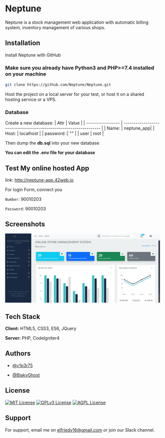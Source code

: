 # Neptune
Neptune is a stock management web application with automatic billing system, inventory management of various shops.

## Installation

Install Neptune with GitHub

### Make sure you already have Python3 and PHP>=7.4 installed on your machine

```bash
git clone https://github.com/Neptune/Neptune.git
```

Host the project on a local server for your test, or host it on a shared hosting service or a VPS.

  ### Database
  Create a new database:
  | Attr             | Value                                                                |
| ----------------- | ------------------------------------------------------------------ |
| Name: | neptune_app|
| Host: | localhost |
| password :| "" |
| user | root |

Then dump the **db.sql** into your new database

**You can edit the .env file for your database**

## Test My online hosted App

link: http://neptune-app.42web.io

For login Form, connect you

`Number`: 90010203

`Password`: 90010203

## Screenshots

![App Screenshot](screenshot.png)

## Tech Stack

**Client:** HTML5, CSS3, ES6, JQuery

**Server:** PHP, CodeIgniter4

## Authors
- [@v1p3r75](https://github.com/v1p3r75)

- [@BlakvGhost](https://github.com/BlakvGhost)


## License

[![MIT License](https://img.shields.io/badge/License-MIT-green.svg)](https://choosealicense.com/licenses/mit/)
[![GPLv3 License](https://img.shields.io/badge/License-GPL%20v3-yellow.svg)](https://opensource.org/licenses/)
[![AGPL License](https://img.shields.io/badge/license-AGPL-blue.svg)](http://www.gnu.org/licenses/agpl-3.0)

## Support

For support, email me on elfriedv16@gmail.com or join our Slack channel.
